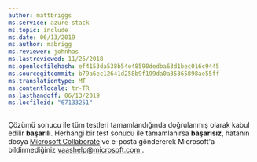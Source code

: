 ```yaml
---
author: mattbriggs
ms.service: azure-stack
ms.topic: include
ms.date: 06/13/2019
ms.author: mabrigg
ms.reviewer: johnhas
ms.lastreviewed: 11/26/2018
ms.openlocfilehash: ef4153da538b54e48590dedba63d1bec016c9445
ms.sourcegitcommit: b79a6ec12641d258b9f199da0a35365898ae55ff
ms.translationtype: MT
ms.contentlocale: tr-TR
ms.lasthandoff: 06/13/2019
ms.locfileid: "67133251"
---
```

Çözümü sonucu ile tüm testleri tamamlandığında doğrulanmış olarak kabul edilir **başarılı**. Herhangi bir test sonucu ile tamamlanırsa **başarısız**, hatanın dosya [Microsoft Collaborate](https://aka.ms/collaborate) ve e-posta göndererek Microsoft'a bildirmediğiniz [ vaashelp@microsoft.com ](mailto:vaashelp@microsoft.com).